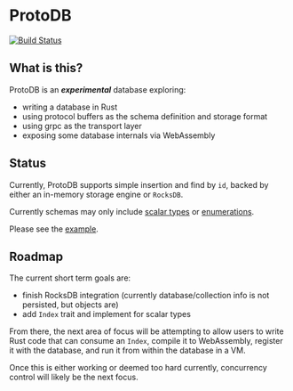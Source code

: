 ProtoDB
=======

[![Build Status](https://travis-ci.org/kevindrosendahl/ProtoDB.svg?branch=master)](https://travis-ci.org/kevindrosendahl/ProtoDB)

## What is this?
ProtoDB is an ***experimental*** database exploring:
- writing a database in Rust
- using protocol buffers as the schema definition and storage format
- using grpc as the transport layer
- exposing some database internals via WebAssembly

## Status

Currently, ProtoDB supports simple insertion and find by `id`, backed by either an in-memory storage engine or `RocksDB`.

Currently schemas may only include [scalar types](https://developers.google.com/protocol-buffers/docs/proto3#scalar) or [enumerations](https://developers.google.com/protocol-buffers/docs/proto3#enum).

Please see the [example](examples/simple).

## Roadmap

The current short term goals are:
- finish RocksDB integration (currently database/collection info is not persisted, but objects are)
- add `Index` trait and implement for scalar types

From there, the next area of focus will be attempting to allow users to write Rust code that can consume an `Index`, compile it to WebAssembly, register it with the database, and run it from within the database in a VM.

Once this is either working or deemed too hard currently, concurrency control will likely be the next focus.